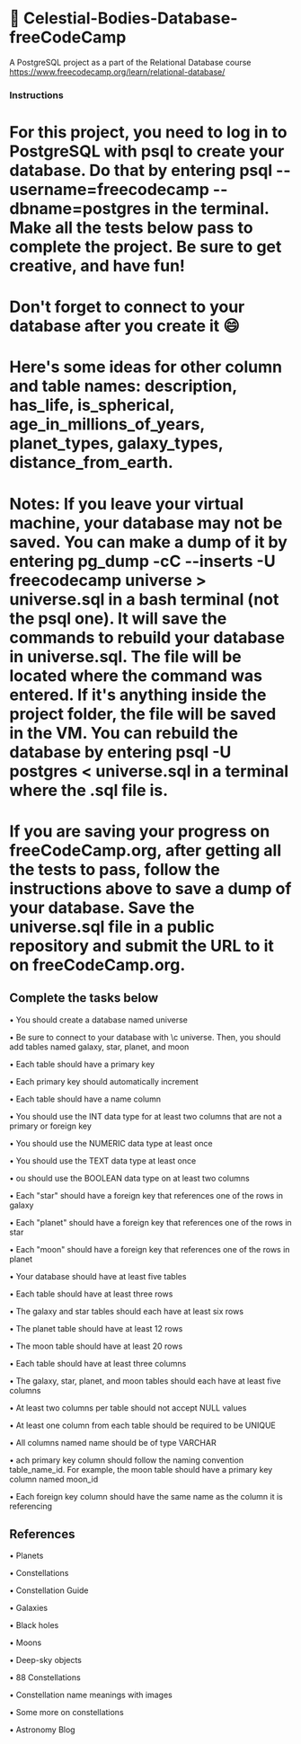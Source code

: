 # 📖 Celestial-Bodies-Database-freeCodeCamp

A PostgreSQL project as a part of the Relational Database course https://www.freecodecamp.org/learn/relational-database/

### Instructions
# For this project, you need to log in to PostgreSQL with psql to create your database. Do that by entering psql --username=freecodecamp --dbname=postgres in the terminal. Make all the tests below pass to complete the project. Be sure to get creative, and have fun!

# Don't forget to connect to your database after you create it 😄

# Here's some ideas for other column and table names: description, has_life, is_spherical, age_in_millions_of_years, planet_types, galaxy_types, distance_from_earth.

# Notes: If you leave your virtual machine, your database may not be saved. You can make a dump of it by entering pg_dump -cC --inserts -U freecodecamp universe > universe.sql in a bash terminal (not the psql one). It will save the commands to rebuild your database in universe.sql. The file will be located where the command was entered. If it's anything inside the project folder, the file will be saved in the VM. You can rebuild the database by entering psql -U postgres < universe.sql in a terminal where the .sql file is.

# If you are saving your progress on freeCodeCamp.org, after getting all the tests to pass, follow the instructions above to save a dump of your database. Save the universe.sql file in a public repository and submit the URL to it on freeCodeCamp.org.

## Complete the tasks below
• You should create a database named universe

• Be sure to connect to your database with \c universe. Then, you should add tables named galaxy, star, planet, and moon

• Each table should have a primary key

• Each primary key should automatically increment

• Each table should have a name column

• You should use the INT data type for at least two columns that are not a primary or foreign key

• You should use the NUMERIC data type at least once

• You should use the TEXT data type at least once

• ou should use the BOOLEAN data type on at least two columns

• Each "star" should have a foreign key that references one of the rows in galaxy

• Each "planet" should have a foreign key that references one of the rows in star

• Each "moon" should have a foreign key that references one of the rows in planet

• Your database should have at least five tables

• Each table should have at least three rows

• The galaxy and star tables should each have at least six rows

• The planet table should have at least 12 rows

• The moon table should have at least 20 rows

• Each table should have at least three columns

• The galaxy, star, planet, and moon tables should each have at least five columns

• At least two columns per table should not accept NULL values

• At least one column from each table should be required to be UNIQUE

• All columns named name should be of type VARCHAR

• ach primary key column should follow the naming convention table_name_id. For example, the moon table should have a primary key column named moon_id

• Each foreign key column should have the same name as the column it is referencing

## References

• Planets

• Constellations

• Constellation Guide

• Galaxies

• Black holes

• Moons

• Deep-sky objects

• 88 Constellations

• Constellation name meanings with images

• Some more on constellations

• Astronomy Blog
